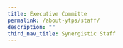 ```yaml
---
title: Executive Committe
permalink: /about-ytps/staff/
description: ""
third_nav_title: Synergistic Staff
---
```


